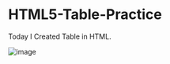 # HTML5-Table-Practice
Today I Created Table in HTML.

![image](https://github.com/RanaHuzaima/HTML5-Table-Practice/assets/120297532/218141f7-a466-4b34-a126-f1d2abda5133)
